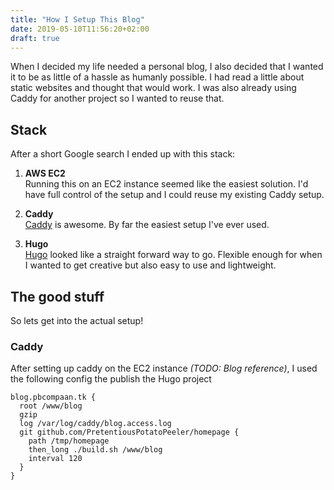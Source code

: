 ```yaml
---
title: "How I Setup This Blog"
date: 2019-05-10T11:56:20+02:00
draft: true
---
```


When I decided my life needed a personal blog, I also decided that I wanted it to be as little of a hassle as humanly possible. I had read a little about static websites and thought that would work. I was also already using Caddy for another project so I wanted to reuse that. 

## Stack
After a short Google search I ended up with this stack:

1. **AWS EC2**  
Running this on an EC2 instance seemed like the easiest solution. I'd have full control of the setup and I could reuse my existing Caddy setup.

1. **Caddy**  
[Caddy](caddy) is awesome. By far the easiest setup I've ever used.

1. **Hugo**  
[Hugo](hugo) looked like a straight forward way to go. Flexible enough for when I wanted to get creative but also easy to use and lightweight. 

## The good stuff
So lets get into the actual setup!

### Caddy
After setting up caddy on the EC2 instance *(TODO: Blog reference)*, I used the following config the publish the Hugo project

```
blog.pbcompaan.tk {
  root /www/blog
  gzip
  log /var/log/caddy/blog.access.log
  git github.com/PretentiousPotatoPeeler/homepage {
    path /tmp/homepage
    then_long ./build.sh /www/blog
    interval 120
  }
}
```


